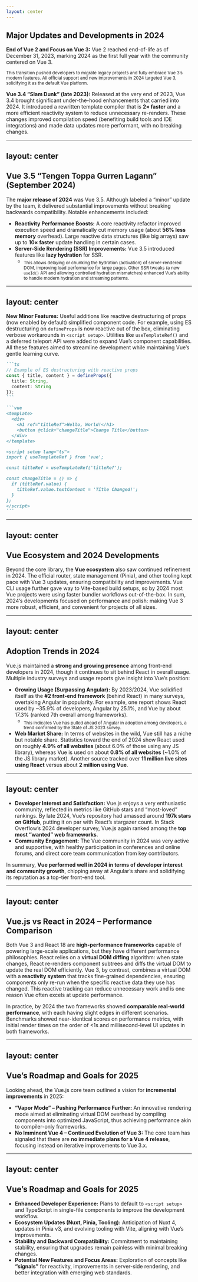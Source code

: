 ```yaml
---
layout: center
---
```


## Major Updates and Developments in 2024

**End of Vue 2 and Focus on Vue 3:** Vue 2 reached end-of-life as of December 31, 2023, marking 2024 as the first full
year with the community centered on Vue 3.

<sub>
This transition pushed developers to migrate legacy projects and fully
embrace Vue 3’s modern features. All official support and new improvements in 2024 targeted Vue 3, solidifying it as the
default Vue platform.
</sub>

**Vue 3.4 “Slam Dunk” (late 2023):** Released at the very end of 2023, Vue 3.4 brought significant under-the-hood
enhancements that carried into 2024. It introduced a rewritten template compiler that is **2× faster** and a more
efficient reactivity system to reduce unnecessary re-renders. These changes improved compilation speed (benefiting build
tools and IDE integrations) and made data updates more performant, with no breaking changes.

---
layout: center
---

## Vue 3.5 “Tengen Toppa Gurren Lagann” (September 2024)

The **major release of 2024** was Vue 3.5. Although labeled a “minor” update by the team, it delivered substantial
improvements without breaking backwards compatibility. Notable enhancements included:

- **Reactivity Performance Boosts:** A core reactivity refactor improved execution speed and dramatically cut memory
  usage (about **56% less memory** overhead). Large reactive data structures (like big arrays) saw up to **10× faster**
  update handling in certain cases.
- **Server-Side Rendering (SSR) Improvements:** Vue 3.5 introduced features like **lazy hydration** for SSR.
    - <sub>This allows
      delaying or chunking the hydration (activation) of server-rendered DOM, improving load performance for large
      pages.
      Other SSR tweaks (a new `useId()` API and allowing controlled hydration mismatches) enhanced Vue’s ability to
      handle
      modern hydration and streaming patterns.</sub>

---
layout: center
---

**New Minor Features:** Useful additions like reactive destructuring of props (now enabled by default) simplified
component code. For example, using ES destructuring on `defineProps` is now reactive out of the box, eliminating
verbose workarounds in `<script setup>`. Utilities like `useTemplateRef()` and a deferred teleport API were added to
expand Vue’s component capabilities. All these features aimed to streamline development while maintaining Vue’s gentle
learning curve.

````md magic-move
```ts
// Example of ES destructuring with reactive props
const { title, content } = defineProps({
  title: String,
  content: String
});
```

```vue
<template>
  <div>
    <h1 ref="titleRef">Hello, World!</h1>
    <button @click="changeTitle">Change Title</button>
  </div>
</template>

<script setup lang="ts">
import { useTemplateRef } from 'vue';

const titleRef = useTemplateRef('titleRef');

const changeTitle = () => {
  if (titleRef.value) {
    titleRef.value.textContent = 'Title Changed!';
  }
};
</script>
```
````

---
layout: center
---

## Vue Ecosystem and 2024 Developments

Beyond the core library, the **Vue ecosystem** also saw continued refinement in 2024. The official router, state
management (Pinia), and other tooling kept pace with Vue 3 updates, ensuring compatibility and improvements. Vue CLI
usage further gave way to Vite-based build setups, so by 2024 most Vue projects were using faster bundler workflows
out-of-the-box. In sum, 2024’s developments focused on performance and polish: making Vue 3 more robust, efficient, and
convenient for projects of all sizes.

---
layout: center
---

## Adoption Trends in 2024

Vue.js maintained a **strong and growing presence** among front-end developers in 2024, though it continues to sit
behind React in overall usage. Multiple industry surveys and usage reports give insight into Vue’s position:

- **Growing Usage (Surpassing Angular):** By 2023/2024, Vue solidified itself as the **#2 front-end framework** (behind
  React) in many surveys, overtaking Angular in popularity. For example, one report shows React used by ~35.9% of
  developers, Angular by 25.1%, and Vue by about 17.3% (ranked 7th overall among frameworks).
    - <sub>This indicates Vue has
      pulled ahead of Angular in adoption among developers, a trend confirmed by the State of JS 2023 survey.</sub>
- **Web Market Share:** In terms of websites in the wild, Vue still has a niche but notable share. Statistics toward the
  end of 2024 show React used on roughly **4.9% of all websites** (about 6.0% of those using any JS library), whereas
  Vue is used on about **0.8% of all websites** (~1.0% of the JS library market). Another source tracked over **11
  million live sites using React** versus about **2 million using Vue**.

---
layout: center
---

- **Developer Interest and Satisfaction:** Vue.js enjoys a very enthusiastic community, reflected in metrics like GitHub
  stars and “most-loved” rankings. By late 2024, Vue’s repository had amassed around **197k stars on GitHub**, putting
  it on par with React’s stargazer count. In Stack Overflow’s 2024 developer survey, Vue.js again ranked among the **top
  most “wanted” web frameworks**.
- **Community Engagement:** The Vue community in 2024 was very active and supportive, with healthy participation in
  conferences and online forums, and direct core team communication from key contributors.

In summary, **Vue performed well in 2024 in terms of developer interest and community growth**, chipping away at
Angular’s share and solidifying its reputation as a top-tier front-end tool.

---
layout: center
---

## Vue.js vs React in 2024 – Performance Comparison

Both Vue 3 and React 18 are **high-performance frameworks** capable of powering large-scale applications, but they have
different performance philosophies. React relies on a **virtual DOM diffing** algorithm: when state changes, React
re-renders component subtrees and diffs the virtual DOM to update the real DOM efficiently. Vue 3, by contrast, combines
a virtual DOM with a **reactivity system** that tracks fine-grained dependencies, ensuring components only re-run when
the specific reactive data they use has changed. This reactive tracking can reduce unnecessary work and is one reason
Vue often excels at update performance.

In practice, by 2024 the two frameworks showed **comparable real-world performance**, with each having slight edges in
different scenarios. Benchmarks showed near-identical scores on performance metrics, with initial render times on the
order of <1s and millisecond-level UI updates in both frameworks.

---
layout: center
---

## Vue’s Roadmap and Goals for 2025

Looking ahead, the Vue.js core team outlined a vision for **incremental improvements** in 2025:

- **“Vapor Mode” – Pushing Performance Further:** An innovative rendering mode aimed at eliminating virtual DOM overhead
  by compiling components into optimized JavaScript, thus achieving performance akin to compiler-only frameworks.
- **No Imminent Vue 4 – Continued Evolution of Vue 3:** The core team has signaled that there are **no immediate plans
  for a Vue 4 release**, focusing instead on iterative improvements to Vue 3.x.

---
layout: center
---

## Vue’s Roadmap and Goals for 2025

- **Enhanced Developer Experience:** Plans to default to `<script setup>` and TypeScript in single-file components to
  improve the development workflow.
- **Ecosystem Updates (Nuxt, Pinia, Tooling):** Anticipation of Nuxt 4, updates in Pinia v3, and evolving tooling with
  Vite, aligning with Vue’s improvements.
- **Stability and Backward Compatibility:** Commitment to maintaining stability, ensuring that upgrades remain painless
  with minimal breaking changes.
- **Potential New Features and Focus Areas:** Exploration of concepts like **“signals”** for reactivity, improvements in
  server-side rendering, and better integration with emerging web standards.
